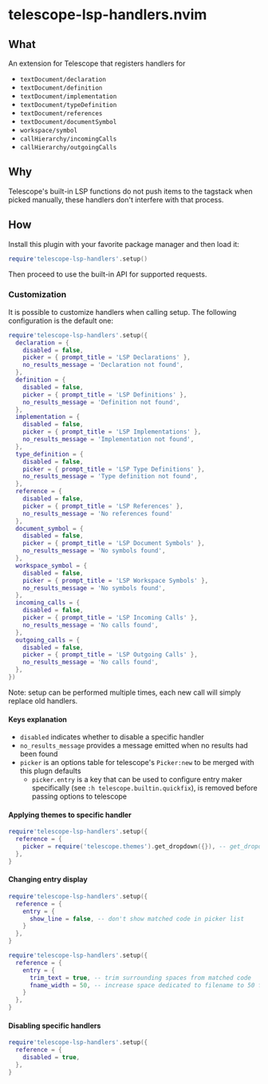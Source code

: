 # telescope-lsp-handlers.nvim

## What

An extension for Telescope that registers handlers for
- `textDocument/declaration`
- `textDocument/definition`
- `textDocument/implementation`
- `textDocument/typeDefinition`
- `textDocument/references`
- `textDocument/documentSymbol`
- `workspace/symbol`
- `callHierarchy/incomingCalls`
- `callHierarchy/outgoingCalls`

## Why

Telescope's built-in LSP functions do not push items to the tagstack when picked manually, these handlers don't interfere with that process.

## How

Install this plugin with your favorite package manager and then load it:
```lua
require'telescope-lsp-handlers'.setup()
```

Then proceed to use the built-in API for supported requests.

### Customization
It is possible to customize handlers when calling setup. The following configuration is the default one:
```lua
require'telescope-lsp-handlers'.setup({
  declaration = {
    disabled = false,
    picker = { prompt_title = 'LSP Declarations' },
    no_results_message = 'Declaration not found',
  },
  definition = {
    disabled = false,
    picker = { prompt_title = 'LSP Definitions' },
    no_results_message = 'Definition not found',
  },
  implementation = {
    disabled = false,
    picker = { prompt_title = 'LSP Implementations' },
    no_results_message = 'Implementation not found',
  },
  type_definition = {
    disabled = false,
    picker = { prompt_title = 'LSP Type Definitions' },
    no_results_message = 'Type definition not found',
  },
  reference = {
    disabled = false,
    picker = { prompt_title = 'LSP References' },
    no_results_message = 'No references found'
  },
  document_symbol = {
    disabled = false,
    picker = { prompt_title = 'LSP Document Symbols' },
    no_results_message = 'No symbols found',
  },
  workspace_symbol = {
    disabled = false,
    picker = { prompt_title = 'LSP Workspace Symbols' },
    no_results_message = 'No symbols found',
  },
  incoming_calls = {
    disabled = false,
    picker = { prompt_title = 'LSP Incoming Calls' },
    no_results_message = 'No calls found',
  },
  outgoing_calls = {
    disabled = false,
    picker = { prompt_title = 'LSP Outgoing Calls' },
    no_results_message = 'No calls found',
  },
})
```
Note: setup can be performed multiple times, each new call will simply replace old handlers.

#### Keys explanation

- `disabled` indicates whether to disable a specific handler
- `no_results_message` provides a message emitted when no results had been found
- `picker` is an options table for telescope's `Picker:new` to be merged with this plugn defaults
  - `picker.entry` is a key that can be used to configure entry maker specifically (see `:h telescope.builtin.quickfix`), is removed before passing options to telescope

#### Applying themes to specific handler
```lua
require'telescope-lsp-handlers'.setup({
  reference = {
    picker = require('telescope.themes').get_dropdown({}), -- get_dropdown generates a table, which gets merged with plugin defaults
  },
}
```

#### Changing entry display
```lua
require'telescope-lsp-handlers'.setup({
  reference = {
    entry = {
      show_line = false, -- don't show matched code in picker list
    }
  },
}
```

```lua
require'telescope-lsp-handlers'.setup({
  reference = {
    entry = {
      trim_text = true, -- trim surrounding spaces from matched code
      fname_width = 50, -- increase space dedicated to filename to 50 from default 30
    }
  },
}
```

#### Disabling specific handlers
```lua
require'telescope-lsp-handlers'.setup({
  reference = {
    disabled = true,
  },
}
```
